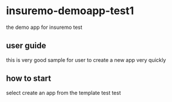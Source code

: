 # insuremo-demoapp-test1
  the demo app for insuremo test
## user guide
  this is very good sample for user to create a new app very quickly
## how to start
  select create an app from the template test test


